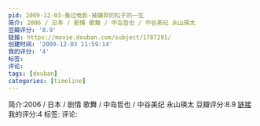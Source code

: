 ```yaml
---
pid: 2009-12-03-看过电影-被嫌弃的松子的一生
简介: 2006 / 日本 / 剧情 歌舞 / 中岛哲也 / 中谷美纪 永山瑛太
豆瓣评分: '8.9'
链接: https://movie.douban.com/subject/1787291/
创建时间: '2009-12-03 11:59:14'
我的评分: '4'
标签:
评论:
tags: [douban]
categories: [timeline]
---
```

简介:2006 / 日本 / 剧情 歌舞 / 中岛哲也 / 中谷美纪 永山瑛太
豆瓣评分:8.9
[链接](https://movie.douban.com/subject/1787291/)
我的评分:4
标签:
评论:
